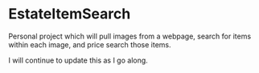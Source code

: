 # EstateItemSearch

Personal project which will pull images from a webpage, search for items within each image, and price search those items.

I will continue to update this as I go along.
